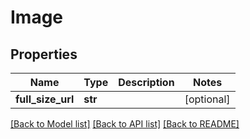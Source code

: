 # Image

## Properties
Name | Type | Description | Notes
------------ | ------------- | ------------- | -------------
**full_size_url** | **str** |  | [optional] 

[[Back to Model list]](../README.md#documentation-for-models) [[Back to API list]](../README.md#documentation-for-api-endpoints) [[Back to README]](../README.md)


